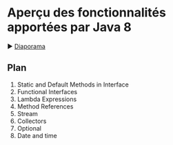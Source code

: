 # Aperçu des fonctionnalités apportées par Java 8

:arrow_forward: [Diaporama](http://wehdrc.pages.innovation.insee.eu/formation-java-8)

## Plan

 1. Static and Default Methods in Interface
 1. Functional Interfaces
 1. Lambda Expressions
 1. Method References
 1. Stream
 1. Collectors
 1. Optional
 1. Date and time

